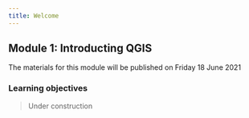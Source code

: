 ```yaml
---
title: Welcome
---
```


## Module 1: Introducting QGIS

The materials for this module will be published on Friday 18 June 2021

### Learning objectives

> Under construction